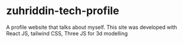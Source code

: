 # zuhriddin-tech-profile
A profile website that talks about myself. This site was developed with React JS, tailwind CSS, Three JS for 3d modelling
